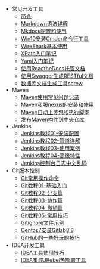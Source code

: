 * 常见开发工具
    * [简介](markdown/General/Tools/_readme.md)
    * [Markdown语法详解](markdown/General/Tools/Common/Markdown语法详解.md)
    * [Mkdocs配置和使用](markdown/General/Tools/Common/Mkdocs配置和使用.md)
    * [Win10安装Cmder命令行工具](markdown/General/Tools/Common/Win10安装Cmder命令行工具.md)
    * [WireShark基本使用](markdown/General/Tools/Common/WireShark基本使用.md)
    * [XPath入门笔记](markdown/General/Tools/Common/XPath入门笔记.md)
    * [Yaml入门笔记](markdown/General/Tools/Common/Yaml入门笔记.md)
    * [使用ReadtheDocs托管文档](markdown/General/Tools/Common/使用ReadtheDocs托管文档.md)
    * [使用Swagger生成RESTful文档](markdown/General/Tools/Common/使用Swagger生成RESTful文档.md)
    * [数据库文档生成工具screw](markdown/General/Tools/Common/数据库文档生成工具screw.md)
* Maven
    * [Maven使用常见问题记录](markdown/General/Tools/Maven/Maven使用常见问题记录.md)
    * [Maven私服nexus的安装和使用](markdown/General/Tools/Maven/Maven私服nexus的安装和使用.md)
    * [Maven自动上传包和执行脚本](markdown/General/Tools/Maven/Maven自动上传包和执行脚本.md)
    * [发布Maven构件到中央仓库](markdown/General/Tools/Maven/发布Maven构件到中央仓库.md)
* Jenkins
    * [Jenkins教程01-安装配置](markdown/General/Tools/Jenkins/Jenkins教程01-安装配置.md)
    * [Jenkins教程02-管道详解](markdown/General/Tools/Jenkins/Jenkins教程02-管道详解.md)
    * [Jenkins教程03-使用案例](markdown/General/Tools/Jenkins/Jenkins教程03-使用案例.md)
    * [Jenkins教程04-高级特性](markdown/General/Tools/Jenkins/Jenkins教程04-高级特性.md)
    * [Jenkins控制台日志中文乱码](markdown/General/Tools/Jenkins/Jenkins控制台日志中文乱码.md)
* Git版本控制
    * [Git常用操作命令](markdown/General/Tools/Git/Git常用操作命令.md)
    * [Git教程01-基础入门](markdown/General/Tools/Git/Git教程01-基础入门.md)
    * [Git教程02-分支篇](markdown/General/Tools/Git/Git教程02-分支篇.md)
    * [Git教程03-协作篇](markdown/General/Tools/Git/Git教程03-协作篇.md)
    * [Git教程04-撤销篇](markdown/General/Tools/Git/Git教程04-撤销篇.md)
    * [Git教程05-常用技巧](markdown/General/Tools/Git/Git教程05-常用技巧.md)
    * [Gitignore文件示例](markdown/General/Tools/Git/Gitignore文件示例.md)
    * [Centos7安装Gitlab8.8](markdown/General/Tools/Git/Centos7安装Gitlab8.8.md)
    * [GitHub的一些好玩的技巧](markdown/General/Tools/Git/GitHub的一些好玩的技巧.md)
* IDEA开发工具
    * [IDEA工具使用技巧](markdown/General/Tools/IDEA/IDEA工具使用技巧.md)
    * [IDEA集成JRebel热部署工具](markdown/General/Tools/IDEA/IDEA集成JRebel热部署工具.md)

